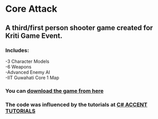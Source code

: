 # Core Attack  
## A third/first person shooter game created for Kriti Game Event.  

### Includes:  
-3 Character Models  
-6 Weapons  
-Advanced Enemy AI  
-IIT Guwahati Core 1 Map  

### You can [download the game from here](https://drive.google.com/folderview?id=0Bx3DIM7wGNgodmw2dnZoZzRQM0k&usp=sharing)


### The code was influenced by the tutorials at [C# ACCENT TUTORIALS](https://www.youtube.com/playlist?list=PL1bPKmY0c-wkQSrJMaL35g26JxXq3qoF2)
